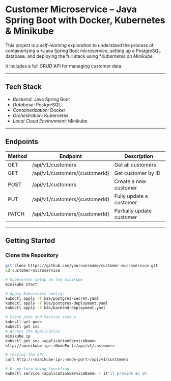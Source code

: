 # Customer Microservice – Java Spring Boot with Docker, Kubernetes & Minikube

This project is a *self-learning* exploration to understand the process of containerizing a *Java Spring Boot microservice, setting up a PostgreSQL database, and deploying the full stack using **Kubernetes on Minikube*.

It includes a full CRUD API for managing customer data.

---

## Tech Stack

- *Backend:* Java Spring Boot
- *Database:* PostgreSQL
- *Containerization:* Docker
- *Orchestration:* Kubernetes
- *Local Cloud Environment:* Minikube
---

## Endpoints

| Method | Endpoint                              | Description                |
|--------|---------------------------------------|----------------------------|
| GET    | /api/v1/customers                   | Get all customers          |
| GET    | /api/v1/customers/{customerId}      | Get customer by ID         |
| POST   | /api/v1/customers                   | Create a new customer      |
| PUT    | /api/v1/customers/{customerId}      | Fully update a customer    |
| PATCH  | /api/v1/customers/{customerId}      | Partially update customer  |

---
## Getting Started

### Clone the Repository

```bash
git clone https://github.com/yourusername/customer-microservice.git
cd customer-microservice

# Kuberentes setup on the minikube
minikube start

# Apply Kubernetes configs
kubectl apply -f k8s/postgres-secret.yaml
kubectl apply -f k8s/postgres-deployment.yaml
kubectl apply -f k8s/backend-deployment.yaml

# Check pods and Service status
kubectl get pods
kubectl get svc
# Access the Application
minikube ip
kubectl get svc <applicationServiceName>
http://<minikube-ip>:<NodePort>/api/v1/customers

# Testing the API
curl http://<minikube-ip>:<node-port>/api/v1/customers

# Or perform doing tunneling
kubectl service <applicationServiceName> - it'll provide an IP.
